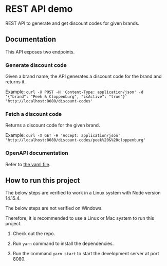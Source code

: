 # REST API demo

REST API to generate and get discount codes for given brands.

## Documentation

This API exposes two endpoints.

### Generate discount code

Given a brand name, the API generates a discount code for the brand and returns it.

Example: `curl -X POST -H 'Content-Type: application/json' -d '{"brand": "Peek & Cloppenburg", "isActive": "true"}' 'http://localhost:8080/discount-codes'`

### Fetch a discount code

Returns a discount code for the given brand.

Example: `curl -X GET -H 'Accept: application/json' 'http://localhost:8080/discount-codes/peek%20&%20cloppenburg'`

### OpenAPI documentation

Refer to [the yaml file](api-documentation.yaml).

## How to run this project

The below steps are verified to work in a Linux system with Node version 14.15.4.

The below steps are not verified on Windows.

Therefore, it is recommended to use a Linux or Mac system to run this project.

1. Check out the repo.

2. Run `yarn` command to install the dependencies.

3. Run the command `yarn start` to start the development server at port 8080.
